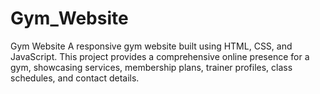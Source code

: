 # Gym_Website
Gym Website A responsive gym website built using HTML, CSS, and JavaScript. This project provides a comprehensive online presence for a gym, showcasing services, membership plans, trainer profiles, class schedules, and contact details. 
